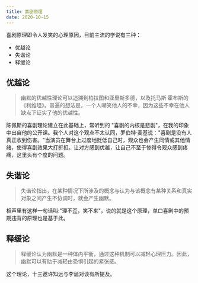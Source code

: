 ```yaml
---
title: 喜剧原理
date: 2020-10-15
---
```


喜剧原理即令人发笑的心理原因，目前主流的学说有三种：

- 优越论
- 失谐论
- 释缓论

## 优越论

> 幽默的优越性理论可以追溯到柏拉图和亚里斯多德，以及托马斯·霍布斯的《利维坦》。普遍的想法是，一个人嘲笑他人的不幸，因为这些不幸在他人缺点下证实了他的优越性。

陈佩斯的喜剧理论建立在此基础上，常听到的 "喜剧的内核是悲剧"，在我的印象中出自他的公开课。我个人对这个观点不太认同，罗伯特·麦基说："喜剧是没有人真正收到伤害。"当演员在舞台上过度地贬低自己时，观众也会产生同情或其他情绪，使得喜剧效果大打折扣。让对方感到优越，让自己不至于惨得令观众感到疼痛，这里头有个度的问题。

## 失谐论

> 失谐论指出，在某种情况下所涉及的概念与认为与该概念有某种关系和真实对象之间产生不协调时，就会产生幽默。

相声里有这样一句话叫:"理不歪，笑不来"，说的就是这个原理，单口喜剧中的预期违背的原理也是基于此。

## 释缓论

> 释缓论认为幽默是一种体内平衡，通过这种机制可以减轻心理压力。因此，幽默可以有助于减轻由恐惧引起的紧张感。

这个理论，十三邀许知远与李诞对谈有所提及。
